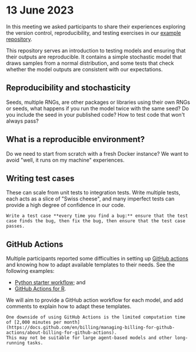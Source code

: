 # 13 June 2023

In this meeting we asked participants to share their experiences exploring the version control, reproducibility, and testing exercises in our [example repository](https://github.com/rrcop/example-testing-and-reproducibility).

This repository serves an introduction to testing models and ensuring that their outputs are reproducible.
It contains a simple stochastic model that draws samples from a normal distribution, and some tests that check whether the model outputs are consistent with our expectations.

## Reproducibility and stochasticity

Seeds, multiple RNGs, are other packages or libraries using their own RNGs or seeds, what happens if you run the model twice with the same seed?
Do you include the seed in your published code?
How to test code that won't always pass?

## What is a reproducible environment?

Do we need to start from scratch with a fresh Docker instance?
We want to avoid "well, it runs on my machine" experiences.

## Writing test cases

These can scale from unit tests to integration tests.
Write multiple tests, each acts as a slice of "Swiss cheese", and many imperfect tests can provide a high degree of confidence in our code.

```admonish tip
Write a test case **every time you find a bug:** ensure that the test case finds the bug, then fix the bug, then ensure that the test case passes.
```

## GitHub Actions

Multiple participants reported some difficulties in setting up [GitHub actions](https://docs.github.com/en/actions/learn-github-actions) and knowing how to adapt available templates to their needs.
See the following examples:

-  [Python starter workflow](https://docs.github.com/en/actions/automating-builds-and-tests/building-and-testing-python); and
- [GitHub Actions for R](https://github.com/r-lib/actions).

We will aim to provide a GitHub action workflow for each model, and add comments to explain how to adapt these templates.

```admonish warning
One downside of using GitHub Actions is the limited computation time of [2,000 minutes per month](https://docs.github.com/en/billing/managing-billing-for-github-actions/about-billing-for-github-actions).
This may not be suitable for large agent-based models and other long-running tasks.
```
